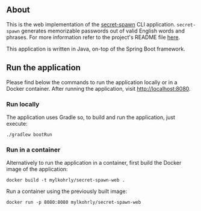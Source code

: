 ## About

This is the web implementation of the [secret-spawn](https://github.com/mylk/secret-spawn/) CLI application.
`secret-spawn` generates memorizable passwords out of valid English words and phrases.
For more information refer to the project's README file [here](https://github.com/mylk/secret-spawn/blob/master/README.md).

This application is written in Java, on-top of the Spring Boot framework.

## Run the application

Please find below the commands to run the application locally or in a Docker container.
After running the application, visit [http://localhost:8080](http://localhost:8080).

### Run locally

The application uses Gradle so, to build and run the application, just execute:

```
./gradlew bootRun
```

### Run in a container

Alternatively to run the application in a container, first build the Docker image of the application:


```
docker build -t mylkohrly/secret-spawn-web .
```

Run a container using the previously built image:


```
docker run -p 8080:8080 mylkohrly/secret-spawn-web
```

